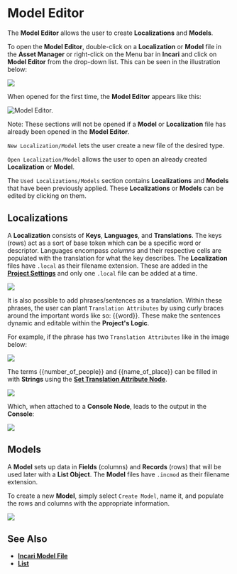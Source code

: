 # Model Editor

The **Model Editor** allows the user to create **Localizations** and **Models**. 

To open the **Model Editor**, double-click on a **Localization** or **Model** file in the **Asset Manager** or right-click on the Menu bar in **Incari** and click on **Model Editor** from the drop-down list. This can be seen in the illustration below:

![](../.gitbook/assets/modeleditorimage120232.png)

When opened for the first time, the **Model Editor** appears like this:

![Model Editor.](../.gitbook/assets/modeleditor20241.png)


Note: These sections will not be opened if a **Model**  or **Localization** file has already been opened in the **Model Editor**.

`New Localization/Model` lets the user create a new file of the desired type.

`Open Localization/Model` allows the user to open an already created **Localization** or **Model**. 

The `Used Localizations/Models` section contains **Localizations** and **Models** that have been previously applied. These **Localizations** or **Models** can be edited by clicking on them.


## Localizations

A **Localization** consists of **Keys**, **Languages**, and **Translations**. The keys \(rows\) act as a sort of base token which can be a specific word or descriptor. Languages encompass *columns* and their respective cells are populated with the translation for what the key describes. The **Localization** files have `.local` as their filename extension. These are added in the [**Project Settings**](project-settings/localization.md) and only one `.local` file can be added at a time. 

![](../.gitbook/assets/createlocalizationexample.gif)

It is also possible to add phrases/sentences as a translation. Within these phrases, the user can plant `Translation Attributes` by using curly braces around the important words like so: {{word}}. These make the sentences dynamic and editable within the **Project's Logic**. 

For example, if the phrase has two `Translation Attributes` like in the image below:

![](../.gitbook/assets/localizatonexample.png)


The terms {{number_of_people}} and {{name_of_place}} can be filled in with **Strings** using the [**Set Translation Attribute Node**](../toolbox/localization/settranslationattribute.md).

![](../.gitbook/assets/localizatonexample2.png)

Which, when attached to a **Console Node**, leads to the output in the **Console**:

![](../.gitbook/assets/localizatonexample3.png)

## Models 


A **Model** sets up data in **Fields** \(columns\) and **Records** \(rows\) that will be used later with a **List Object**. The **Model** files have `.incmod` as their filename extension.


To create a new **Model**, simply select `Create Model`, name it, and populate the rows and columns with the appropriate information. 

![](../.gitbook/assets/createmodelexample.gif)


## See Also

* [**Incari Model File**](https://docs.incari.com/incari-studio/v/2021.3-unreleased/objects-and-types/scene-objects/list-widget#incari-model-file)
* [**List**](../toolbox/events/list/)

